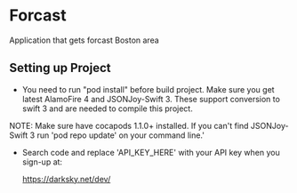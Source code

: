 # Forcast

Application that gets forcast Boston area

## Setting up Project

- You need to run "pod install" before build project. Make sure you get latest AlamoFire 4 and JSONJoy-Swift 3. These support conversion to swift 3 and are needed to compile this project.

NOTE: Make sure have cocapods 1.1.0+ installed. If you can't find JSONJoy-Swift 3 run 'pod repo update'
on your command line.'

- Search code and replace 'API_KEY_HERE' with your API key when you sign-up at: 

    https://darksky.net/dev/
